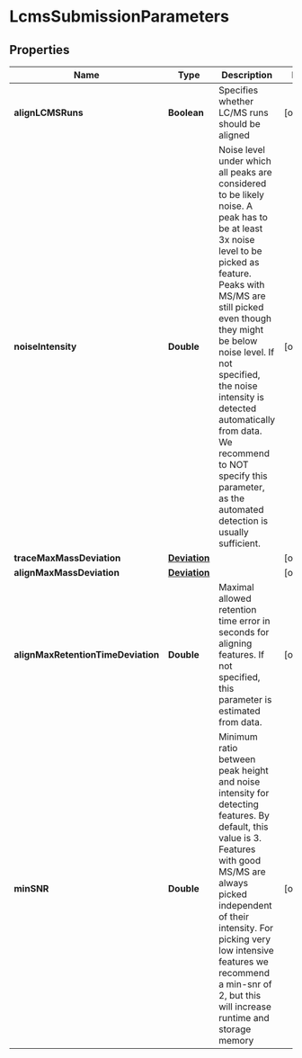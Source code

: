 

# LcmsSubmissionParameters


## Properties

| Name | Type | Description | Notes |
|------------ | ------------- | ------------- | -------------|
|**alignLCMSRuns** | **Boolean** | Specifies whether LC/MS runs should be aligned |  [optional] |
|**noiseIntensity** | **Double** | Noise level under which all peaks are considered to be likely noise. A peak has to be at least 3x noise level  to be picked as feature. Peaks with MS/MS are still picked even though they might be below noise level.  If not specified, the noise intensity is detected automatically from data. We recommend to NOT specify  this parameter, as the automated detection is usually sufficient. |  [optional] |
|**traceMaxMassDeviation** | [**Deviation**](Deviation.md) |  |  [optional] |
|**alignMaxMassDeviation** | [**Deviation**](Deviation.md) |  |  [optional] |
|**alignMaxRetentionTimeDeviation** | **Double** | Maximal allowed retention time error in seconds for aligning features. If not specified, this parameter is estimated from data. |  [optional] |
|**minSNR** | **Double** | Minimum ratio between peak height and noise intensity for detecting features. By default, this value is 3. Features with good MS/MS are always picked independent of their intensity. For picking very low intensive features we recommend a min-snr of 2, but this will increase runtime and storage memory |  [optional] |



